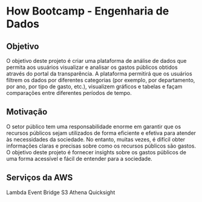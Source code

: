 # How Bootcamp - Engenharia de Dados

## Objetivo
O objetivo deste projeto é criar uma plataforma de análise de dados que permita aos usuários visualizar e analisar os gastos públicos obtidos através do portal da transparência. A plataforma permitirá que os usuários filtrem os dados por diferentes categorias (por exemplo, por departamento, por ano, por tipo de gasto, etc.), visualizem gráficos e tabelas e façam comparações entre diferentes períodos de tempo.

## Motivação
O setor público tem uma responsabilidade enorme em garantir que os recursos públicos sejam utilizados de forma eficiente e efetiva para atender às necessidades da sociedade. No entanto, muitas vezes, é difícil obter informações claras e precisas sobre como os recursos públicos são gastos. O objetivo deste projeto é fornecer insights sobre os gastos públicos de uma forma acessível e fácil de entender para a sociedade.

## Serviços da AWS
Lambda
Event Bridge
S3
Athena
Quicksight
